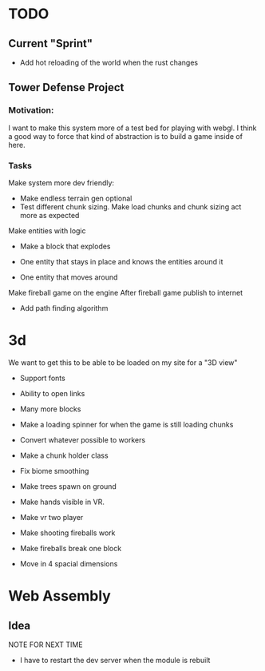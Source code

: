 # TODO

## Current "Sprint"
- Add hot reloading of the world when the rust changes



## Tower Defense Project

### Motivation:

I want to make this system more of a test bed for playing with webgl.
I think a good way to force that kind of abstraction is to build a game inside of here.

### Tasks

Make system more dev friendly:

- Make endless terrain gen optional
- Test different chunk sizing. Make load chunks and chunk sizing act more as expected

Make entities with logic

- Make a block that explodes

- One entity that stays in place and knows the entities around it
- One entity that moves around

Make fireball game on the engine
After fireball game publish to internet

- Add path finding algorithm

# 3d

We want to get this to be able to be loaded on my site for a "3D view"

- Support fonts
- Ability to open links
- Many more blocks
- Make a loading spinner for when the game is still loading chunks
- Convert whatever possible to workers
- Make a chunk holder class
- Fix biome smoothing
- Make trees spawn on ground

- Make hands visible in VR.
- Make vr two player
- Make shooting fireballs work
- Make fireballs break one block
- Move in 4 spacial dimensions

# Web Assembly

## Idea

NOTE FOR NEXT TIME

- I have to restart the dev server when the module is rebuilt
